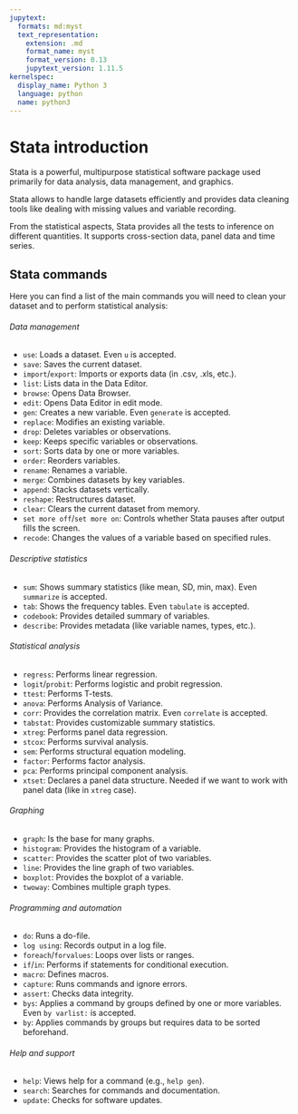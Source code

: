```yaml
---
jupytext:
  formats: md:myst
  text_representation:
    extension: .md
    format_name: myst
    format_version: 0.13
    jupytext_version: 1.11.5
kernelspec:
  display_name: Python 3
  language: python
  name: python3
---
```


# Stata introduction

Stata is a powerful, multipurpose statistical software package used primarily for data analysis, data management, and graphics.

Stata allows to handle large datasets efficiently and provides data cleaning tools like dealing with missing values and variable recording.

From the statistical aspects, Stata provides all the tests to inference on different quantities. It supports cross-section data, panel data and time series.

## Stata commands

Here you can find a list of the main commands you will need to clean your dataset and to perform statistical analysis:

###### Data management

- `use`: Loads a dataset. Even `u` is accepted.
- `save`: Saves the current dataset.
- `import`/`export`: Imports or exports data (in .csv, .xls, etc.).
- `list`: Lists data in the Data Editor.
- `browse`: Opens Data Browser.
- `edit`: Opens Data Editor in edit mode.
- `gen`: Creates a new variable. Even `generate` is accepted.
- `replace`: Modifies an existing variable.
- `drop`: Deletes variables or observations.
- `keep`: Keeps specific variables or observations.
- `sort`: Sorts data by one or more variables.
- `order`: Reorders variables.
- `rename`: Renames a variable.
- `merge`: Combines datasets by key variables.
- `append`: Stacks datasets vertically.
- `reshape`: Restructures dataset.
- `clear`: Clears the current dataset from memory.
- `set more off`/`set more on`: Controls whether Stata pauses after output fills the screen.
- `recode`: Changes the values of a variable based on specified rules.


###### Descriptive statistics

- `sum`: Shows summary statistics (like mean, SD, min, max). Even `summarize` is accepted.
- `tab`: Shows the frequency tables. Even `tabulate` is accepted.
- `codebook`: Provides detailed summary of variables.
- `describe`: Provides metadata (like variable names, types, etc.).

###### Statistical analysis

- `regress`: Performs linear regression.
- `logit`/`probit`: Performs logistic and probit regression.
- `ttest`: Performs T-tests.
- `anova`: Performs Analysis of Variance.
- `corr`: Provides the correlation matrix. Even `correlate` is accepted.
- `tabstat`: Provides customizable summary statistics.
- `xtreg`: Performs panel data regression.
- `stcox`: Performs survival analysis.
- `sem`: Performs structural equation modeling.
- `factor`: Performs factor analysis.
- `pca`: Performs principal component analysis.
- `xtset`: Declares a panel data structure. Needed if we want to work with panel data (like in `xtreg` case).

###### Graphing

- `graph`: Is the base for many graphs.
- `histogram`: Provides the histogram of a variable.
- `scatter`: Provides the scatter plot of two variables.
- `line`: Provides the line graph of two variables.
- `boxplot`: Provides the boxplot of a variable.
- `twoway`: Combines multiple graph types.

###### Programming and automation

- `do`: Runs a do-file.
- `log using`: Records output in a log file.
- `foreach`/`forvalues`: Loops over lists or ranges.
- `if`/`in`: Performs if statements for conditional execution.
- `macro`: Defines macros.
- `capture`: Runs commands and ignore errors.
- `assert`: Checks data integrity.
- `bys`: Applies a command by groups defined by one or more variables. Even `by varlist:` is accepted.
- `by`: Applies commands by groups but requires data to be sorted beforehand.

###### Help and support

- `help`: Views help for a command (e.g., `help gen`).
- `search`: Searches for commands and documentation.
- `update`: Checks for software updates.